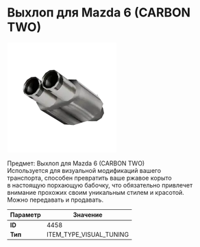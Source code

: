 # Выхлоп для Mazda 6 (CARBON TWO)

![Item Image](../img/4458.webp?raw=true)

Предмет: Выхлоп для Mazda 6 (CARBON TWO)<br>Используется для визуальной модификаций вашего<br>транспорта, способен превратить ваше ржавое корыто<br>в настоящую порхающую бабочку, что обязательно привлечет<br>внимание прохожих своим уникальным стилем и красотой.<br>Можно передавать и продавать.


| Параметр | Значение |
|----------|----------|
| **ID** | 4458 |
| **Тип** | ITEM_TYPE_VISUAL_TUNING |

